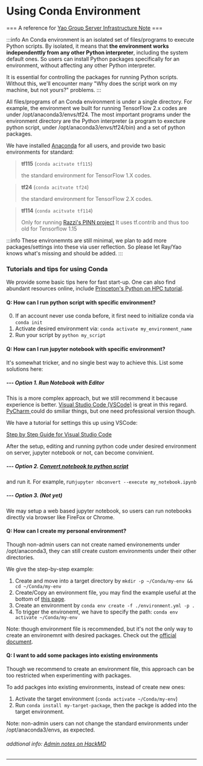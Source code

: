 # Using Conda Environment
=== A reference for [Yao Group Server Infrastructure Note](https://hackmd.io/dd8wi827SpCLAe8p2Ype6w) ===

:::info
An Conda environment is an isolated set of files/programs to execute Python scripts. By isolated, it means that **the environment works independenttly from any other Python interpreter**, including the system default ones. So users can install Python packages specifically for an environment, without affecting any other Python interpreter. 

It is essential for controlling the packages for running Python scripts. Without this, we'll encounter many "Why does the script work on my machine, but not yours?" problems.
:::

All files/programs of an Conda environment is under a single directory. For example, the environment we built for running TensorFlow 2.x codes are under /opt/anaconda3/envs/tf24. The most important programs under the environment directory are the Python interpreter (a program to execture python script, under /opt/anaconda3/envs/tf24/bin) and a set of python packages.

We have installed [Anaconda](https://docs.anaconda.com/) for all users, and provide two basic environments for standard:

> **tf115** (`conda acitvate tf115`)
> 
> the standard environment for TensorFlow 1.X codes.

> **tf24** (`conda acitvate tf24`)
> 
> the standard environment for TensorFlow 2.X codes.

> **tf114** (`conda acitvate tf114`)
> 
> Only for running [Razzi's PINN project](https://github.com/maziarraissi/PINNs)
> It uses tf.contrib and thus too old for Tensorflow 1.15

:::info
These environemnts are still minimal,
we plan to add more packages/settings into these via user reflection. So please let Ray/Yao knows what's missing and should be added.
:::


### Tutorials and tips for using Conda

We provide some basic tips here for fast start-up. One can also find abundant resources online, include [Princeton's Python on HPC tutorial](https://researchcomputing.princeton.edu/support/knowledge-base/python#managers).


#### Q: How can I run python script with specific environment?

0. If an account never use conda before, it first need to initialize conda via `conda init`
1. Activate desired environment via: `conda activate my_environment_name`
2. Run your script by `python my_script`

#### Q: How can I run jupyter notebook with specific environment?

It's somewhat tricker, and no single best way to achieve this. List some solutions here:

##### --- Option 1. Run Notebook with Editor

This is a more complex approach, but we still recommend it because experience is better. [Visual Studio Code (VSCode)](https://code.visualstudio.com/) is great in this regard.
[PyCharm ](https://www.jetbrains.com/pycharm/) could do smiliar things, but one need professional version though. 

We have a tutorial for settings this up using VSCode:

[Step by Step Guide for Visual Studio Code](https://hackmd.io/meeqtJktRfmAD-8gZwsk-g)

After the setup, editing and running python code under desired environment on server, jupyter notebook or not, can become convinient.

##### --- Option 2. [Convert notebook to python script](https://stackoverflow.com/questions/35545402/how-to-run-an-ipynb-jupyter-notebook-from-terminal) 
and run it. For example, run`jupyter nbconvert --execute my_notebook.ipynb`

##### --- Option 3. (Not yet)
We may setup a web based jupyter notebook, so users can run notebooks directly via browser like FireFox or Chrome.

#### Q: How can I create my personal environment?

Though non-admin users can not create named environements under /opt/anaconda3, they can still create custom environments under their other directories.

We give the step-by-step example:

1. Create and move into a target directory by `mkdir -p ~/Conda/my-env && cd ~/Conda/my-env`
2. Create/Copy an environment file, you may find the example useful at the bottom of [this page](https://hackmd.io/7PUOhT4GREysoZkAwp-3Ag).
3. Create an environment by `conda env create -f ./environment.yml -p .`
4. To trigger the environemt, we have to specify the path: `conda env activate ~/Conda/my-env`

Note: though environment file is recommended, but it's not the only way to create an environemnt with desired packages. Check out the [official document](https://conda.io/projects/conda/en/latest/user-guide/tasks/manage-environments.html).

#### Q: I want to add some packages into existing environments

Though we recommend to create an environment file, this approach can be too restricted when experimenting with packages.

To add packges into existing environments, instead of create new ones:
1. Activate the target environment (`conda activate ~/Conda/my-env`)
2. Run `conda install my-target-package`, then the packge is added into the target environment.

Note: non-admin users can not change the standard environments under /opt/anaconda3/envs, as expected.


###### addtional info: [Admin notes on HackMD](https://hackmd.io/@MingRuey/Sy3D6VAc_)
---